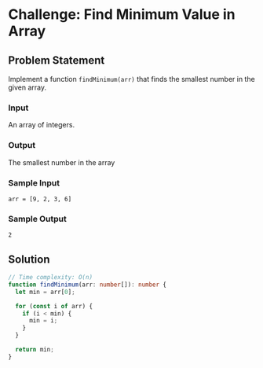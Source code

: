# Challenge: Find Minimum Value in Array

## Problem Statement

Implement a function `findMinimum(arr)` that finds the smallest number in the given array.

### Input

An array of integers.

### Output

The smallest number in the array

### Sample Input

```
arr = [9, 2, 3, 6]
```

### Sample Output

```
2
```

## Solution

```ts
// Time complexity: O(n)
function findMinimum(arr: number[]): number {
  let min = arr[0];

  for (const i of arr) {
    if (i < min) {
      min = i;
    }
  }

  return min;
}
```
